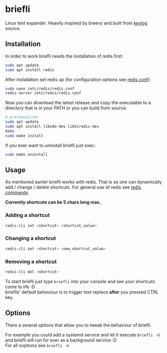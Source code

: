 # briefli
Linux text expander. Heavily inspired by breevy and built from [keylog](https://github.com/SCOTPAUL/keylog) source.

## Installation
In order to work briefli needs the installation of redis first:

```bash
sudo apt update
sudo apt install redis
```

After installation set redis up (for configuration options see [redis conf](https://redis.io/topics/config)): 

```bash
sudo nano /etc/redis/redis.conf
redis-server /etc/redis/redis.conf
```
Now you can download the latest release and copy the executable to a directory that is in your PATH or you can
build from source:
```bash
# prerequesites
sudo apt update
sudo apt install libxdo-dev libhiredis-dev
make
sudo make install
```
If you ever want to uninstall briefli just exec:
```bash
sudo make uninstall
```
## Usage
As mentioned earlier briefli works with redis. That is so one can dynamically add / change / delete shortcuts. For general use of redis see [redis commands](https://redis.io/commands).  

**Currently shortcuts can be 5 chars long max.**

### Adding a shortcut
```bash
redis-cli set <shortcut> <shortcut_value>
```

### Changing a shortcut
```bash
redis-cli set <shortcut> <new_shortcut_value>
```

### Removing a shortcut
```bash
redis-cli del <shortcut>
```

To start briefli just type `briefli` into your console and see your shortcuts come to life :D  
brieflis' default behaviour is to trigger text replace **after** you pressed CTRL key.

## Options
There a several options that allow you to tweak the behaviour of briefli.  

For example you could add a systemd service and let it execute `briefli -d` and briefli will run for ever as a background service :D  
For all ooptions see `briefli -h`
